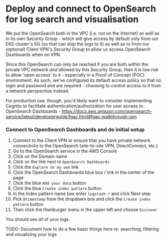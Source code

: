 # Deploy and connect to OpenSearch for log search and visualisation

We put the OpenSearch both in the VPC (i.e. not on the Internet) as well as in its own Security Group - which will give access by default only from our EKS cluster's SG (so that can ship the logs to it) as well as to from our (optional) Client VPN's Security Group to allow us access OpenSearch Dashboards when on VPN.

Since this OpenSearch can only be reached if you are both within the private VPC network *and* allowed by this Security Group, then it is low risk to allow 'open access' to it - especially in a Proof of Concept (POC) environment. As such, we've configured its default access policy so that no login and password and are required - choosing to control access to it from a network perspective instead.

For production use, though, you'd likely want to consider implementing Cognito to facilitate authentication/authorization for user access to OpenSearch Dashboards - https://docs.aws.amazon.com/opensearch-service/latest/developerguide/fgac.html#fgac-walkthrough-iam

### Connect to OpenSearch Dashboards and do initial setup

1. Connect to the Client VPN or ensure that you have private network connectivity to the OpenSearch (site-to-site VPN, DirectConnect, etc.)
1. Go to the OpenSearch service in the AWS Console
1. Click on the Domain name
1. Click on the link next to `OpenSearch Dashboards`
1. Click the `Explore on my own` link
1. Click the OpenSearch Dashboards blue box / link in the center of the page
1. Click the blue `Add your data` button
1. Click the blue `Create index pattern` button
1. In the Index pattern name box enter `logstash-*` and click Next step
1. Pick `@timestamp` from the dropdown box and click the `Create index pattern` button
1. Then click the Hamburger menu in the upper left and choose `Discover`

You should see all of your logs.

TODO: Document how to do a few basic things here re: searching, filtering and visualizing your logs
